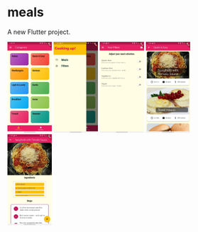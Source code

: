 # meals

A new Flutter project.

<img src="images/5.jpg" width="100">
<img src="images/4.jpg" width="100">
<img src="images/3.jpg" width="100">
<img src="images/1.jpg" width="100">
<img src="images/2.jpg" width="100">

